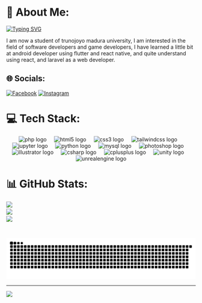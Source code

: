 # 💫 About Me:

[![Typing SVG](https://readme-typing-svg.demolab.com?font=Fira+Code&size=42&pause=1000&random=false&width=665&height=86&lines=Hello;My+Name+Ahmad+Noval)](https://git.io/typing-svg)

I am now a student of trunojoyo madura university, I am interested in the field of software developers and game developers, I have learned a little bit at android developer using flutter and react native, and quite understand using react, and laravel as a web developer.

## 🌐 Socials:
[![Facebook](https://img.shields.io/badge/Facebook-%231877F2.svg?logo=Facebook&logoColor=white)](https://facebook.com/achnovalbermas) [![Instagram](https://img.shields.io/badge/Instagram-%23E4405F.svg?logo=Instagram&logoColor=white)](https://www.instagram.com/a.vaaall/profilecard/) 

# 💻 Tech Stack:

<div align="center">
  <img src="https://cdn.jsdelivr.net/gh/devicons/devicon/icons/php/php-original.svg" height="30" alt="php logo"  />
  <img width="12" />
  <img src="https://cdn.jsdelivr.net/gh/devicons/devicon/icons/html5/html5-original.svg" height="30" alt="html5 logo"  />
  <img width="12" />
  <img src="https://cdn.jsdelivr.net/gh/devicons/devicon/icons/css3/css3-original.svg" height="30" alt="css3 logo"  />
  <img width="12" />
  <img src="https://cdn.jsdelivr.net/gh/devicons/devicon/icons/tailwindcss/tailwindcss-original-wordmark.svg" height="30" alt="tailwindcss logo"  />
  <img width="12" />
  <img src="https://cdn.jsdelivr.net/gh/devicons/devicon/icons/jupyter/jupyter-original.svg" height="30" alt="jupyter logo"  />
  <img width="12" />
  <img src="https://cdn.jsdelivr.net/gh/devicons/devicon/icons/python/python-original.svg" height="30" alt="python logo"  />
  <img width="12" />
  <img src="https://cdn.jsdelivr.net/gh/devicons/devicon/icons/mysql/mysql-original.svg" height="30" alt="mysql logo"  />
  <img width="12" />
  <img src="https://cdn.jsdelivr.net/gh/devicons/devicon/icons/photoshop/photoshop-plain.svg" height="30" alt="photoshop logo"  />
  <img width="12" />
  <img src="https://cdn.jsdelivr.net/gh/devicons/devicon/icons/illustrator/illustrator-plain.svg" height="30" alt="illustrator logo"  />
  <img width="12" />
  <img src="https://cdn.jsdelivr.net/gh/devicons/devicon/icons/csharp/csharp-original.svg" height="30" alt="csharp logo"  />
  <img width="12" />
  <img src="https://cdn.jsdelivr.net/gh/devicons/devicon/icons/cplusplus/cplusplus-original.svg" height="30" alt="cplusplus logo"  />
  <img width="12" />
  <img src="https://cdn.jsdelivr.net/gh/devicons/devicon/icons/unity/unity-original.svg" height="30" alt="unity logo"  />
  <img width="12" />
  <img src="https://cdn.jsdelivr.net/gh/devicons/devicon/icons/unrealengine/unrealengine-original.svg" height="30" alt="unrealengine logo"  />
</div>



# 📊 GitHub Stats:
![](https://github-readme-stats.vercel.app/api?username=ahmadNoval&theme=onedark&hide_border=false&include_all_commits=true&count_private=true)<br/>
![](https://github-readme-streak-stats.herokuapp.com/?user=ahmadNoval&theme=onedark&hide_border=false)<br/>
![](https://github-readme-stats.vercel.app/api/top-langs/?username=ahmadNoval&theme=onedark&hide_border=false&include_all_commits=true&count_private=true&layout=compact)

###

<br clear="both">

<img src="https://raw.githubusercontent.com/Vall-Here/Vall-Here/output/snake.svg" alt="Snake animation" />


---
![](https://komarev.com/ghpvc/?username=Vall-Here&color=blue)





